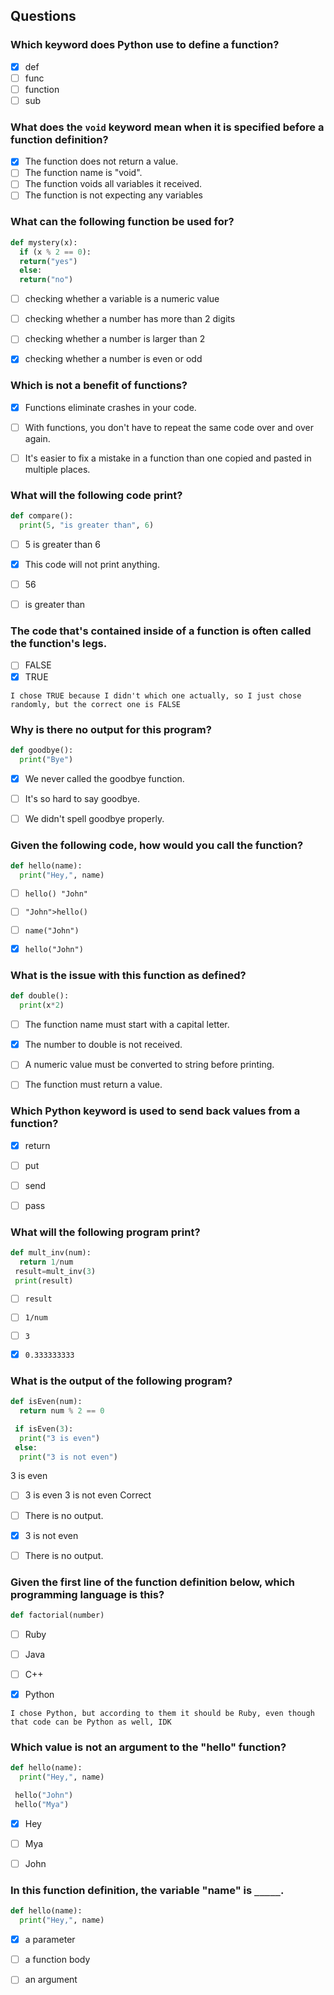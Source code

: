 ## Questions

### Which keyword does Python use to define a function?

- [x] def
- [ ] func
- [ ] function
- [ ] sub

### What does the ```void``` keyword mean when it is specified before a function definition?

- [x] The function does not return a value.
- [ ] The function name is "void".
- [ ] The function voids all variables it received.
- [ ] The function is not expecting any variables

### What can the following function be used for?

``` python
def mystery(x):
  if (x % 2 == 0):
  return("yes")
  else:
  return("no")
```

- [ ] checking whether a variable is a numeric value
- [ ] checking whether a number has more than 2 digits
- [ ] checking whether a number is larger than 2
- [x] checking whether a number is even or odd


### Which is not a benefit of functions?

- [x] Functions eliminate crashes in your code.

- [ ] With functions, you don't have to repeat the same code over and over again.

- [ ] It's easier to fix a mistake in a function than one copied and pasted in multiple places.

### What will the following code print?

``` python
def compare():
  print(5, "is greater than", 6)
```

- [ ] 5 is greater than 6

- [x] This code will not print anything.

- [ ] 56

- [ ] is greater than


### The code that's contained inside of a function is often called the function's legs.

- [ ] FALSE
- [x] TRUE

```I chose TRUE because I didn't which one actually, so I just chose randomly, but the correct one is FALSE```

### Why is there no output for this program?

``` python
def goodbye():
  print("Bye")
```

- [x] We never called the goodbye function.

- [ ] It's so hard to say goodbye.

- [ ] We didn't spell goodbye properly.


### Given the following code, how would you call the function?

``` python
def hello(name):
  print("Hey,", name)
```
- [ ] ```hello() "John"```

- [ ] ```"John">hello()```

- [ ] ```name("John")```

- [x] ```hello("John")```


### What is the issue with this function as defined?
``` python
def double():
  print(x*2)
```



- [ ] The function name must start with a capital letter.

- [x] The number to double is not received.

- [ ] A numeric value must be converted to string before printing.

- [ ] The function must return a value.

### Which Python keyword is used to send back values from a function?


- [x] return

- [ ] put

- [ ] send

- [ ] pass

### What will the following program print?
```python
def mult_inv(num):
  return 1/num
 result=mult_inv(3)
 print(result)
```

- [ ] ```result```

- [ ] ```1/num```

- [ ] ```3```

- [x] ```0.333333333```


### What is the output of the following program?
```python
def isEven(num):
  return num % 2 == 0

 if isEven(3):
  print("3 is even")
 else:
  print("3 is not even")
```

3 is even

- [ ] 3 is even
3 is not even
Correct


- [ ] There is no output.

- [x] 3 is not even

- [ ] There is no output.


### Given the first line of the function definition below, which programming language is this?

```python
def factorial(number)
```

- [ ] Ruby

- [ ] Java

- [ ] C++

- [x] Python

```I chose Python, but according to them it should be Ruby, even though that code can be Python as well, IDK```


### Which value is not an argument to the "hello" function?

```python
def hello(name):
  print("Hey,", name)

 hello("John")
 hello("Mya")
```

- [x] Hey

- [ ] Mya

- [ ] John

### In this function definition, the variable "name" is ```_____```.

```python
def hello(name):
  print("Hey,", name)
```

- [x] a parameter

- [ ] a function body

- [ ] an argument